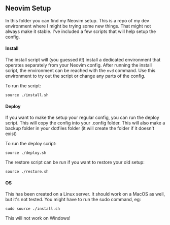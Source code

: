 ## Neovim Setup

In this folder you can find my Neovim setup. This is a repo of my dev
environment where I might be trying some new things. That might not always
make it stable. I've included a few scripts that will help setup the config.

#### Install

The install script will (you guessed it!) install a dedicated environment
that operates separately from your Neovim config. After running the install
script, the environment can be reached with the `nvd` command. Use this
environment to try out the script or change any parts of the config.

To run the script: <br>

```
source ./install.sh
```

#### Deploy

If you want to make the setup your regular config, you can run the deploy
script. This will copy the config into your .config folder. This will also
make a backup folder in your dotfiles folder (it will create the folder if it
doesn't exist)

To run the deploy script:
```
source ./deploy.sh
```

The restore script can be run if you want to restore your old setup:
```
source ./restore.sh
```

#### OS

This has been created on a  Linux server. It should work on a MacOS as well,
but it's not tested. You might have to run the sudo command, eg:

```
sudo source ./install.sh
```

This will not work on Windows!



